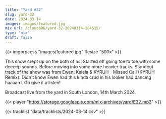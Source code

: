 ```yaml
---
title: "Yard #32"
slug: yard-32
date: 2024-03-14
images: images/featured.jpg
mix_url: /cloud696/yard-32-20240314-184515/
type: "mix"
draft: false
---
```


{{< imgprocess "images/featured.jpg" Resize "500x" >}}

This show crept up on the both of us! Started off going toe to toe with some deeeep sounds. 
Before moving into some more heavier tracks. Standout track of the show was from Ewen:
Kelela & KYRUH - Missed Call (KYRUH Remix). Didn't know Ewen had this kinda crud in his looker 
had dancing haaaard. Go give it a listen!

Broadcast live from the yard in South London, 14th March 2024.

{{< player "https://storage.googleapis.com/mix-archives/yard/E32.mp3" >}}

{{< tracklist "data/tracklists/2024-03-14.csv" >}}
